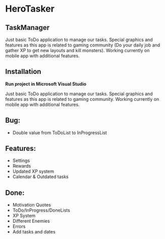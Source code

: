 # HeroTasker

## TaskManager

Just basic ToDo application to manage our tasks. Special graphics and features as this app is related to gaming community (Do your daily job and gather XP to get new layouts and kill monsters). Working currently on mobile app with additional features.

## Installation
**Run project in Microsoft Visual Studio**

Just basic ToDo application to manage our tasks. Special graphics and features as this app is related to gaming community. Working currently on mobile app with additional features.

## Bug:
- Double value from ToDoList to InProgressList

## Features:
- Settings 
- Rewards
- Updated XP system
- Calendar & Outdated tasks

## Done: 
- Motivation Quotes
- ToDo/InProgress/DoneLists
- XP System
- Different Enemies
- Errors
- Add tasks and dates